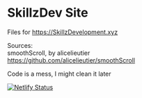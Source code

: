 # SkillzDev Site
Files for https://SkillzDevelopment.xyz

Sources: <br>
smoothScroll, by alicelieutier <br>
https://github.com/alicelieutier/smoothScroll

Code is a mess, I might clean it later

[![Netlify Status](https://api.netlify.com/api/v1/badges/a8b9aa69-8cb6-4414-9a3e-dfb6b1d59330/deploy-status)](https://app.netlify.com/sites/skillz/deploys)